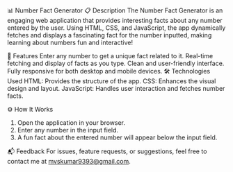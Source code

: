 📊 Number Fact Generator
📋 Description
The Number Fact Generator is an engaging web application that provides interesting facts about any number entered by the user. Using HTML, CSS, and JavaScript, the app dynamically fetches and displays a fascinating fact for the number inputted, making learning about numbers fun and interactive!

🚀 Features
Enter any number to get a unique fact related to it.
Real-time fetching and display of facts as you type.
Clean and user-friendly interface.
Fully responsive for both desktop and mobile devices.
🛠️ Technologies Used
HTML: Provides the structure of the app.
CSS: Enhances the visual design and layout.
JavaScript: Handles user interaction and fetches number facts.

⚙️ How It Works
1. Open the application in your browser.
2. Enter any number in the input field.
3. A fun fact about the entered number will appear below the input field.

📬 Feedback
For issues, feature requests, or suggestions, feel free to contact me at mvskumar9393@gmail.com.
